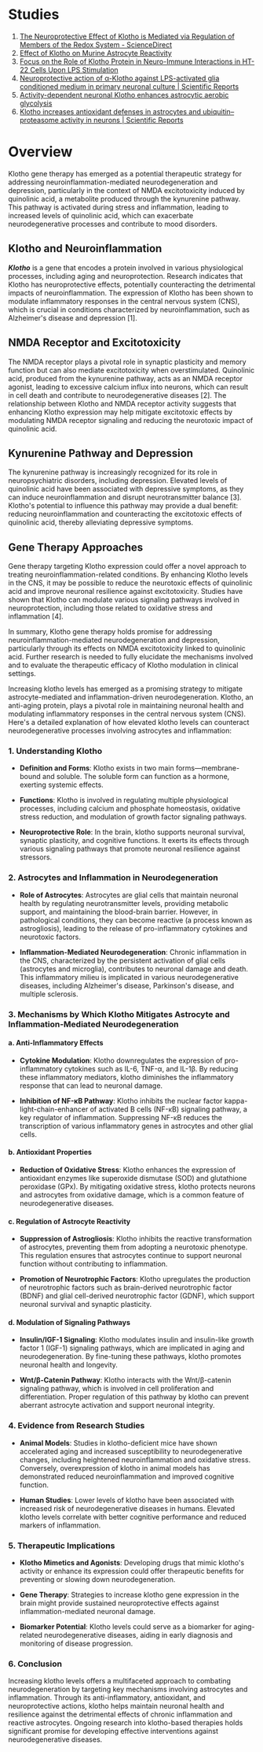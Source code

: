 # Studies

1. [The Neuroprotective Effect of Klotho is Mediated via Regulation of Members of the Redox System \- ScienceDirect](https://www.sciencedirect.com/science/article/pii/S0021925820320007)  
2. [Effect of Klotho on Murine Astrocyte Reactivity](https://encompass.eku.edu/honors_theses/423/)  
3. [Focus on the Role of Klotho Protein in Neuro-Immune Interactions in HT-22 Cells Upon LPS Stimulation](https://pmc.ncbi.nlm.nih.gov/articles/PMC7290853/)  
4. [Neuroprotective action of α-Klotho against LPS-activated glia conditioned medium in primary neuronal culture | Scientific Reports](https://www.nature.com/articles/s41598-022-21132-4)  
5. [Activity-dependent neuronal Klotho enhances astrocytic aerobic glycolysis](https://pmc.ncbi.nlm.nih.gov/articles/PMC6681535/)  
6. [Klotho increases antioxidant defenses in astrocytes and ubiquitin–proteasome activity in neurons | Scientific Reports](https://www.nature.com/articles/s41598-023-41166-6)  
   

# Overview

Klotho gene therapy has emerged as a potential therapeutic strategy for addressing neuroinflammation-mediated neurodegeneration and depression, particularly in the context of NMDA excitotoxicity induced by quinolinic acid, a metabolite produced through the kynurenine pathway. This pathway is activated during stress and inflammation, leading to increased levels of quinolinic acid, which can exacerbate neurodegenerative processes and contribute to mood disorders.

## Klotho and Neuroinflammation

***Klotho*** is a gene that encodes a protein involved in various physiological processes, including aging and neuroprotection. Research indicates that Klotho has neuroprotective effects, potentially counteracting the detrimental impacts of neuroinflammation. The expression of Klotho has been shown to modulate inflammatory responses in the central nervous system (CNS), which is crucial in conditions characterized by neuroinflammation, such as Alzheimer's disease and depression \[1\].

## NMDA Receptor and Excitotoxicity

The NMDA receptor plays a pivotal role in synaptic plasticity and memory function but can also mediate excitotoxicity when overstimulated. Quinolinic acid, produced from the kynurenine pathway, acts as an NMDA receptor agonist, leading to excessive calcium influx into neurons, which can result in cell death and contribute to neurodegenerative diseases \[2\]. The relationship between Klotho and NMDA receptor activity suggests that enhancing Klotho expression may help mitigate excitotoxic effects by modulating NMDA receptor signaling and reducing the neurotoxic impact of quinolinic acid.

## Kynurenine Pathway and Depression

The kynurenine pathway is increasingly recognized for its role in neuropsychiatric disorders, including depression. Elevated levels of quinolinic acid have been associated with depressive symptoms, as they can induce neuroinflammation and disrupt neurotransmitter balance \[3\]. Klotho's potential to influence this pathway may provide a dual benefit: reducing neuroinflammation and counteracting the excitotoxic effects of quinolinic acid, thereby alleviating depressive symptoms.

## Gene Therapy Approaches

Gene therapy targeting Klotho expression could offer a novel approach to treating neuroinflammation-related conditions. By enhancing Klotho levels in the CNS, it may be possible to reduce the neurotoxic effects of quinolinic acid and improve neuronal resilience against excitotoxicity. Studies have shown that Klotho can modulate various signaling pathways involved in neuroprotection, including those related to oxidative stress and inflammation \[4\].

In summary, Klotho gene therapy holds promise for addressing neuroinflammation-mediated neurodegeneration and depression, particularly through its effects on NMDA excitotoxicity linked to quinolinic acid. Further research is needed to fully elucidate the mechanisms involved and to evaluate the therapeutic efficacy of Klotho modulation in clinical settings.

Increasing klotho levels has emerged as a promising strategy to mitigate astrocyte-mediated and inflammation-driven neurodegeneration. Klotho, an anti-aging protein, plays a pivotal role in maintaining neuronal health and modulating inflammatory responses in the central nervous system (CNS). Here's a detailed explanation of how elevated klotho levels can counteract neurodegenerative processes involving astrocytes and inflammation:

### 1\. **Understanding Klotho**

- **Definition and Forms**: Klotho exists in two main forms—membrane-bound and soluble. The soluble form can function as a hormone, exerting systemic effects.  
    
- **Functions**: Klotho is involved in regulating multiple physiological processes, including calcium and phosphate homeostasis, oxidative stress reduction, and modulation of growth factor signaling pathways.  
    
- **Neuroprotective Role**: In the brain, klotho supports neuronal survival, synaptic plasticity, and cognitive functions. It exerts its effects through various signaling pathways that promote neuronal resilience against stressors.

### 2\. **Astrocytes and Inflammation in Neurodegeneration**

- **Role of Astrocytes**: Astrocytes are glial cells that maintain neuronal health by regulating neurotransmitter levels, providing metabolic support, and maintaining the blood-brain barrier. However, in pathological conditions, they can become reactive (a process known as astrogliosis), leading to the release of pro-inflammatory cytokines and neurotoxic factors.  
    
- **Inflammation-Mediated Neurodegeneration**: Chronic inflammation in the CNS, characterized by the persistent activation of glial cells (astrocytes and microglia), contributes to neuronal damage and death. This inflammatory milieu is implicated in various neurodegenerative diseases, including Alzheimer's disease, Parkinson's disease, and multiple sclerosis.

### 3\. **Mechanisms by Which Klotho Mitigates Astrocyte and Inflammation-Mediated Neurodegeneration**

#### a. **Anti-Inflammatory Effects**

- **Cytokine Modulation**: Klotho downregulates the expression of pro-inflammatory cytokines such as IL-6, TNF-α, and IL-1β. By reducing these inflammatory mediators, klotho diminishes the inflammatory response that can lead to neuronal damage.  
    
- **Inhibition of NF-κB Pathway**: Klotho inhibits the nuclear factor kappa-light-chain-enhancer of activated B cells (NF-κB) signaling pathway, a key regulator of inflammation. Suppressing NF-κB reduces the transcription of various inflammatory genes in astrocytes and other glial cells.

#### b. **Antioxidant Properties**

- **Reduction of Oxidative Stress**: Klotho enhances the expression of antioxidant enzymes like superoxide dismutase (SOD) and glutathione peroxidase (GPx). By mitigating oxidative stress, klotho protects neurons and astrocytes from oxidative damage, which is a common feature of neurodegenerative diseases.

#### c. **Regulation of Astrocyte Reactivity**

- **Suppression of Astrogliosis**: Klotho inhibits the reactive transformation of astrocytes, preventing them from adopting a neurotoxic phenotype. This regulation ensures that astrocytes continue to support neuronal function without contributing to inflammation.  
    
- **Promotion of Neurotrophic Factors**: Klotho upregulates the production of neurotrophic factors such as brain-derived neurotrophic factor (BDNF) and glial cell-derived neurotrophic factor (GDNF), which support neuronal survival and synaptic plasticity.

#### d. **Modulation of Signaling Pathways**

- **Insulin/IGF-1 Signaling**: Klotho modulates insulin and insulin-like growth factor 1 (IGF-1) signaling pathways, which are implicated in aging and neurodegeneration. By fine-tuning these pathways, klotho promotes neuronal health and longevity.  
    
- **Wnt/β-Catenin Pathway**: Klotho interacts with the Wnt/β-catenin signaling pathway, which is involved in cell proliferation and differentiation. Proper regulation of this pathway by klotho can prevent aberrant astrocyte activation and support neuronal integrity.

### 4\. **Evidence from Research Studies**

- **Animal Models**: Studies in klotho-deficient mice have shown accelerated aging and increased susceptibility to neurodegenerative changes, including heightened neuroinflammation and oxidative stress. Conversely, overexpression of klotho in animal models has demonstrated reduced neuroinflammation and improved cognitive function.  
    
- **Human Studies**: Lower levels of klotho have been associated with increased risk of neurodegenerative diseases in humans. Elevated klotho levels correlate with better cognitive performance and reduced markers of inflammation.

### 5\. **Therapeutic Implications**

- **Klotho Mimetics and Agonists**: Developing drugs that mimic klotho's activity or enhance its expression could offer therapeutic benefits for preventing or slowing down neurodegeneration.  
    
- **Gene Therapy**: Strategies to increase klotho gene expression in the brain might provide sustained neuroprotective effects against inflammation-mediated neuronal damage.  
    
- **Biomarker Potential**: Klotho levels could serve as a biomarker for aging-related neurodegenerative diseases, aiding in early diagnosis and monitoring of disease progression.

### 6\. **Conclusion**

Increasing klotho levels offers a multifaceted approach to combating neurodegeneration by targeting key mechanisms involving astrocytes and inflammation. Through its anti-inflammatory, antioxidant, and neuroprotective actions, klotho helps maintain neuronal health and resilience against the detrimental effects of chronic inflammation and reactive astrocytes. Ongoing research into klotho-based therapies holds significant promise for developing effective interventions against neurodegenerative diseases.
